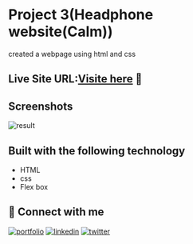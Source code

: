 
# Project 3(Headphone website(Calm))

created a webpage using html and css



## Live Site URL:[Visite here](https://calm-18.netlify.app/) 🚀



## Screenshots

![result](https://github.com/Deepanshuyadav05/Projects/assets/137703927/e2d48803-5af8-42ff-b099-10b54db39cd4)




## Built with the following technology

- HTML
- css
- Flex box



## 🔗 Connect with me
[![portfolio](https://img.shields.io/badge/my_portfolio-000?style=for-the-badge&logo=ko-fi&logoColor=white)](https://github.com/Deepanshuyadav05)
[![linkedin](https://img.shields.io/badge/linkedin-0A66C2?style=for-the-badge&logo=linkedin&logoColor=white)](https://www.linkedin.com/in/deepanshu-yadav-b16175276/)
[![twitter](https://img.shields.io/badge/twitter-1DA1F2?style=for-the-badge&logo=twitter&logoColor=white)](https://x.com/home?lang=en)

